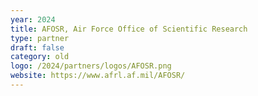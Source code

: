 ```yaml
---
year: 2024
title: AFOSR, Air Force Office of Scientific Research
type: partner
draft: false
category: old
logo: /2024/partners/logos/AFOSR.png
website: https://www.afrl.af.mil/AFOSR/
---
```

